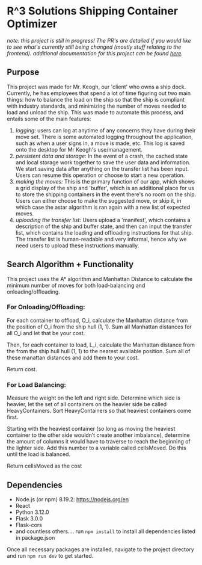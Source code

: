 # R^3 Solutions Shipping Container Optimizer
_note: this project is still in progress! The PR's are detailed if you would like to see what's currently still being changed (mostly stuff relating to the frontend)._
_additional documentation for this project can be found [here](https://docs.google.com/document/d/18Fr2UJx0ldRbrtTEScdsjOyBxeuJUFfjYuyB0pDtAI0/edit?usp=sharing)._

## Purpose
This project was made for Mr. Keogh, our 'client' who owns a ship dock. Currently, he has employees that spend a lot of time figuring out two main things: how to balance the load on the ship so that the ship is compliant with industry standards, and minimizing the number of moves needed to load and unload the ship. This was made to automate this process, and entails some of the main features: 

1. _logging:_ users can log at anytime of any concerns they have during their move set. There is some automated logging throughout the application, such as when a user signs in, a move is made, etc. This log is saved onto the desktop for Mr Keogh's use/management. 
2. _persistent data and storage:_ In the event of a crash, the cached state and local storage work together to save the user data and information. We start saving data after anything on the transfer list has been input. Users can resume this operation or choose to start a new operation. 
3.  _making the moves:_ This is the primary function of our app, which shows a grid display of the ship and 'buffer', which is an additional place for us to store the shipping containers in the event there's no room on the ship. Users can either choose to make the suggested move, or skip it, in which case the astar algorithm is ran again with a new list of expected moves.
4.  _uploading the transfer list:_ Users upload a 'manifest', which contains a description of the ship and buffer state, and then can input the transfer list, which contains the loading and offloading instructions for that ship. The transfer list is human-readable and very informal, hence why we need users to upload these instructions manually. 

## Search Algorithm + Functionality 
This project uses the A* algorithm and Manhattan Distance to calculate the minimum number of moves for both load-balancing and onloading/offloading. 

### For Onloading/Offloading: 

For each container to offload, O_i, calculate the Manhattan distance from the position of O_i from the ship hull (1, 1). Sum all Manhattan distances for all O_i and let that be your cost.

Then, for each container to load, L_i, calculate the Manhattan distance from the from the ship hull hull (1, 1) to the nearest available position. Sum all of these manattan distances and add them to your cost.

Return cost.

### For Load Balancing: 

Measure the weight on the left and right side. Determine which side is heavier, let the set of all containers on the heavier side be called HeavyContainers. Sort HeavyContainers so that heaviest containers come first.

Starting with the heaviest container (so long as moving the heaviest container to the other side wouldn’t create another imbalance), determine the amount of columns it would have to traverse to reach the beginning of the lighter side. Add this number to a variable called cellsMoved. Do this until the load is balanced.

Return cellsMoved as the cost

## Dependencies
- Node.js (or npm) 8.19.2: https://nodejs.org/en
- React 
- Python 3.12.0
- Flask 3.0.0
- Flask-cors
- and countless others.... run `npm install` to install all dependencies listed in package.json 

Once all necessary packages are installed, navigate to the project directory and run `npm run dev` to get started. 

